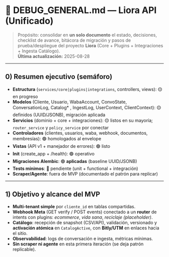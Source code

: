 # 🐞 DEBUG_GENERAL.md — Liora API (Unificado)

> Propósito: consolidar en **un solo documento** el estado, decisiones, checklist de avance, bitácora de migración y pasos de prueba/despliegue del proyecto **Liora** (Core + Plugins + Integraciones + Ingesta Catálogo).  
> **Última actualización:** 2025-08-28

---

## 0) Resumen ejecutivo (semáforo)
- **Estructura** (`services/core|plugins|integrations`, controllers, views): 🟡 en progreso
- **Modelos** (Cliente, Usuario, WabaAccount, ConvoState, ConversationLog, Catalog* , IngestLog, UserContext, ClientContext): 🟡 definidos (UUID/JSONB), migración aplicada
- **Servicios** (dominio + core + integraciones): 🟡 listos en su mayoría; `router_service` y `policy_service` por conectar
- **Controladores** (clientes, usuarios, waba, webhook, documentos, membresías): 🟢 homologados al envelope
- **Vistas** (API v1 + manejador de errores): 🟢 listo
- **Init** (create_app + /health): 🟢 operativo
- **Migraciones Alembic**: 🟢 **aplicadas** (baseline UUID/JSONB)
- **Tests mínimos**: 🔴 pendiente (unit + functional + integración)
- **Scraper/Agente**: fuera de MVP (documentado el patrón para replicar)

---

## 1) Objetivo y alcance del MVP
- **Multi‑tenant simple** por `cliente_id` en tablas compartidas.
- **Webhook Meta** (GET verify / POST events) conectado a un **router** de intents con plugins: *ecommerce*, *vida sana*, *reciclaje (placeholder)*.
- **Catálogo**: recepción de snapshot (CSV/API), validación, versionado y **activación atómica** en `CatalogActive`, con **Bitly/UTM** en enlaces hacia el sitio.
- **Observabilidad**: logs de conversación e ingesta, métricas mínimas.
- **Sin scraper ni agente** en esta primera iteración (se deja patrón replicable).
